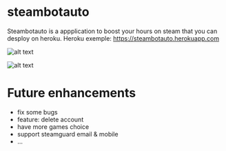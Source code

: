 # steambotauto
Steambotauto is a appplication to boost your hours on steam that you can desploy on heroku.
Heroku exemple:
https://steambotauto.herokuapp.com

![alt text](https://i.gyazo.com/2235b4991dd81fe2d3318472dd0bf521.png)

![alt text](https://www.boosting-service.com/images/steam-hour-boost.png)


# Future enhancements
- fix some bugs
- feature: delete account
- have more games choice
- support steamguard email & mobile
- ...
